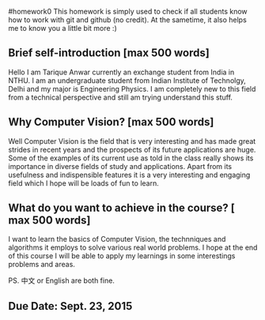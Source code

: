 ﻿#homework0
This homework is simply used to check if all students know how to work with git and github (no credit).
At the sametime, it also helps me to know you a little bit more :)

## Brief self-introduction [max 500 words]
Hello I am Tarique Anwar currently an exchange student from India in NTHU. I am an undergraduate student from Indian Institute of Technolgy, Delhi and my
major is Engineering Physics. I am completely new to this field from a technical perspective and still am trying understand this stuff. 

## Why Computer Vision? [max 500 words]
Well Computer Vision is the field that is very interesting and has made great strides in recent years and the prospects of its future applications are huge.
Some of the examples of its current use as told in the class really shows its importance in diverse fields of study and applications. Apart from its usefulness 
and indispensible features it is a very interesting and engaging field which I hope will be loads of fun to learn.


## What do you want to achieve in the course? [ max 500 words]
I want to learn the basics of Computer Vision, the technniques and algorithms it employs to solve various real world problems. I hope at the end of this course
I will be able to apply my learnings in some interestings problems and areas.

PS. 中文 or English are both fine.

## Due Date: Sept. 23, 2015
